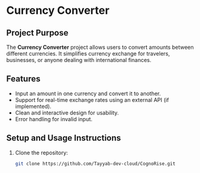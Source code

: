 # Currency Converter

## Project Purpose
The **Currency Converter** project allows users to convert amounts between different currencies. It simplifies currency exchange for travelers, businesses, or anyone dealing with international finances.

## Features
- Input an amount in one currency and convert it to another.
- Support for real-time exchange rates using an external API (if implemented).
- Clean and interactive design for usability.
- Error handling for invalid input.

## Setup and Usage Instructions
1. Clone the repository:
   ```bash
   git clone https://github.com/Tayyab-dev-cloud/CognoRise.git
